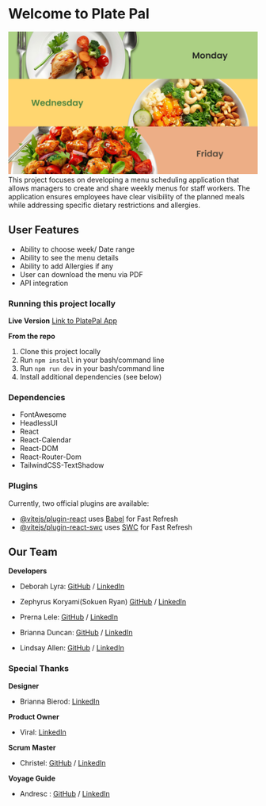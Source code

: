 # Welcome to Plate Pal
![Platepal-Readme-Img](./src/assets/images/TabletHeroImage.png)
This project focuses on developing a menu scheduling application that allows managers to create and share weekly menus for staff workers. The application ensures employees have clear visibility of the planned meals while addressing specific dietary restrictions and allergies.

## User Features
- Ability to choose week/ Date range
- Ability to see the menu details
- Ability to add Allergies if any
- User can download the menu via PDF
- API integration

### Running this project locally

**Live Version**
[Link to PlatePal App](https://platepal2.netlify.app/)

**From the repo**
   1. Clone this project locally
   2. Run `npm install` in your bash/command line
   3. Run `npm run dev` in your bash/command line
   4. Install additional dependencies (see below)

### Dependencies
 - FontAwesome
 - HeadlessUI
 - React
 - React-Calendar
 - React-DOM
 - React-Router-Dom
 - TailwindCSS-TextShadow

### Plugins
Currently, two official plugins are available:
- [@vitejs/plugin-react](https://github.com/vitejs/vite-plugin-react/blob/main/packages/plugin-react/README.md) uses [Babel](https://babeljs.io/) for Fast Refresh
- [@vitejs/plugin-react-swc](https://github.com/vitejs/vite-plugin-react-swc) uses [SWC](https://swc.rs/) for Fast Refresh

## Our Team
**Developers**
- Deborah Lyra: [GitHub](https://github.com/DeborahLyra) / [LinkedIn](https://www.linkedin.com/in/deborah-prado-lyra-developer/)

- Zephyrus Koryami(Sokuen Ryan) [GitHub](https://github.com/sokuenryan) / [LinkedIn](https://www.linkedin.com/in/sokuenryan/)

- Prerna Lele: [GitHub](https://github.com/prernalele) / [LinkedIn](https://www.linkedin.com/in/prerna-lele/)

- Brianna Duncan: [GitHub](https://github.com/BriannaD23) / [LinkedIn](https://www.linkedin.com/in/briannaduncan/)

- Lindsay Allen: [GitHub](https://github.com/lkallen) / [LinkedIn](https://www.linkedin.com/in/lindsay-allen-54b46937/)

### Special Thanks 
**Designer**
- Brianna Bierod: [LinkedIn](https://www.linkedin.com/in/brebierod-uxdesign/)

**Product Owner**
- Viral: [LinkedIn](https://linkedin.com/in/liaccountname)

**Scrum Master**
- Christel: [GitHub](https://github.com/ghaccountname) / [LinkedIn](https://linkedin.com/in/liaccountname)

**Voyage Guide**
- Andresc : [GitHub](https://github.com/ghaccountname) / [LinkedIn](https://linkedin.com/in/liaccountname)